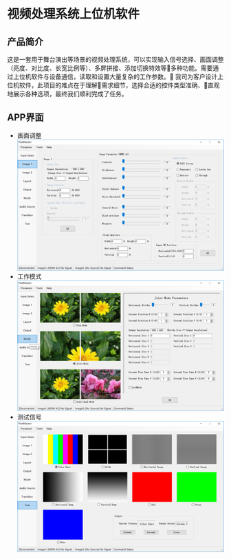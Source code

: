 # 视频处理系统上位机软件
## 产品简介
这是一套用于舞台演出等场景的视频处理系统，可以实现输入信号选择、画面调整（亮度、对比度、长宽比例等）、多屏拼接、添加切换特效等多种功能。需要通过上位机软件与设备通信，读取和设置大量复杂的工作参数。
我司为客户设计上位机软件，此项目的难点在于理解需求细节，选择合适的控件类型准确、直观地展示各种选项，最终我们顺利完成了任务。
## APP界面
* 画面调整  
![画面调整](images/PixelMaster-Image.png)
* 工作模式  
![工作模式](images/PixelMaster-Mode.png)
* 测试信号  
![测试信号](images/PixelMaster-Test.png)